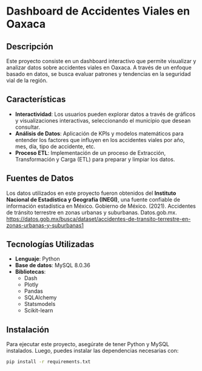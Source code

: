 # Dashboard de Accidentes Viales en Oaxaca

## Descripción
Este proyecto consiste en un dashboard interactivo que permite visualizar y analizar datos sobre accidentes viales en Oaxaca. A través de un enfoque basado en datos, se busca evaluar patrones y tendencias en la seguridad vial de la región.

## Características
- **Interactividad**: Los usuarios pueden explorar datos a través de gráficos y visualizaciones interactivas, seleccionando el municipio que desean consultar.
- **Análisis de Datos**: Aplicación de KPIs y modelos matemáticos para entender los factores que influyen en los accidentes viales por año, mes, día, tipo de accidente, etc.
- **Proceso ETL**: Implementación de un proceso de Extracción, Transformación y Carga (ETL) para preparar y limpiar los datos.

## Fuentes de Datos
Los datos utilizados en este proyecto fueron obtenidos del **Instituto Nacional de Estadística y Geografía (INEGI)**, una fuente confiable de información estadística en México.
Gobierno de México. (2021). Accidentes de tránsito terrestre en zonas urbanas y suburbanas. Datos.gob.mx. https://datos.gob.mx/busca/dataset/accidentes-de-transito-terrestre-en-zonas-urbanas-y-suburbanas1

## Tecnologías Utilizadas
- **Lenguaje**: Python
- **Base de datos**: MySQL 8.0.36
- **Bibliotecas**: 
  - Dash
  - Plotly
  - Pandas
  - SQLAlchemy
  - Statsmodels
  - Scikit-learn

## Instalación
Para ejecutar este proyecto, asegúrate de tener Python y MySQL instalados. Luego, puedes instalar las dependencias necesarias con:

```bash
pip install -r requirements.txt
